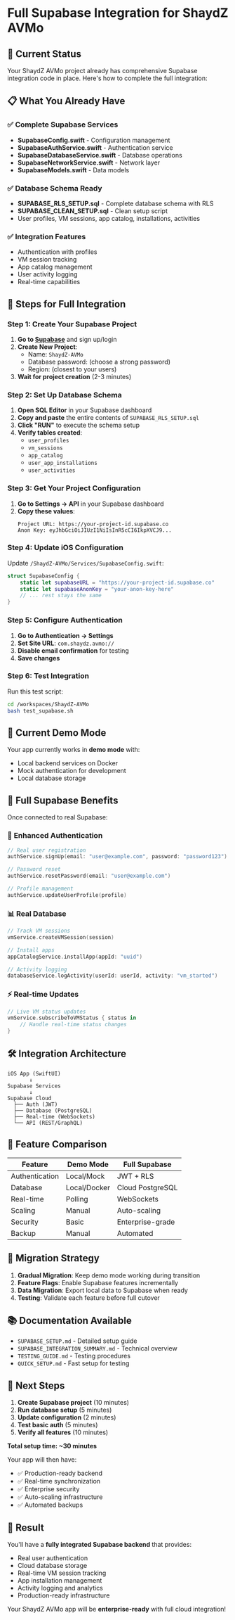 # Full Supabase Integration for ShaydZ AVMo

## 🎯 Current Status
Your ShaydZ AVMo project already has comprehensive Supabase integration code in place. Here's how to complete the full integration:

## 📋 What You Already Have

### ✅ Complete Supabase Services
- **SupabaseConfig.swift** - Configuration management
- **SupabaseAuthService.swift** - Authentication service
- **SupabaseDatabaseService.swift** - Database operations
- **SupabaseNetworkService.swift** - Network layer
- **SupabaseModels.swift** - Data models

### ✅ Database Schema Ready
- **SUPABASE_RLS_SETUP.sql** - Complete database schema with RLS
- **SUPABASE_CLEAN_SETUP.sql** - Clean setup script
- User profiles, VM sessions, app catalog, installations, activities

### ✅ Integration Features
- Authentication with profiles
- VM session tracking
- App catalog management
- User activity logging
- Real-time capabilities

## 🚀 Steps for Full Integration

### Step 1: Create Your Supabase Project

1. **Go to [Supabase](https://supabase.com)** and sign up/login
2. **Create New Project**:
   - Name: `ShaydZ-AVMo`
   - Database password: (choose a strong password)
   - Region: (closest to your users)
3. **Wait for project creation** (2-3 minutes)

### Step 2: Set Up Database Schema

1. **Open SQL Editor** in your Supabase dashboard
2. **Copy and paste** the entire contents of `SUPABASE_RLS_SETUP.sql`
3. **Click "RUN"** to execute the schema setup
4. **Verify tables created**:
   - `user_profiles`
   - `vm_sessions`
   - `app_catalog`
   - `user_app_installations`
   - `user_activities`

### Step 3: Get Your Project Configuration

1. **Go to Settings → API** in your Supabase dashboard
2. **Copy these values**:
   ```
   Project URL: https://your-project-id.supabase.co
   Anon Key: eyJhbGciOiJIUzI1NiIsInR5cCI6IkpXVCJ9...
   ```

### Step 4: Update iOS Configuration

Update `/ShaydZ-AVMo/Services/SupabaseConfig.swift`:

```swift
struct SupabaseConfig {
    static let supabaseURL = "https://your-project-id.supabase.co"
    static let supabaseAnonKey = "your-anon-key-here"
    // ... rest stays the same
}
```

### Step 5: Configure Authentication

1. **Go to Authentication → Settings**
2. **Set Site URL**: `com.shaydz.avmo://`
3. **Disable email confirmation** for testing
4. **Save changes**

### Step 6: Test Integration

Run this test script:
```bash
cd /workspaces/ShaydZ-AVMo
bash test_supabase.sh
```

## 🔧 Current Demo Mode

Your app currently works in **demo mode** with:
- Local backend services on Docker
- Mock authentication for development
- Local database storage

## 🎉 Full Supabase Benefits

Once connected to real Supabase:

### 🔐 **Enhanced Authentication**
```swift
// Real user registration
authService.signUp(email: "user@example.com", password: "password123")

// Password reset
authService.resetPassword(email: "user@example.com")

// Profile management
authService.updateUserProfile(profile)
```

### 📊 **Real Database**
```swift
// Track VM sessions
vmService.createVMSession(session)

// Install apps
appCatalogService.installApp(appId: "uuid")

// Activity logging
databaseService.logActivity(userId: userId, activity: "vm_started")
```

### ⚡ **Real-time Updates**
```swift
// Live VM status updates
vmService.subscribeToVMStatus { status in
    // Handle real-time status changes
}
```

## 🛠️ Integration Architecture

```
iOS App (SwiftUI)
       ↓
Supabase Services
       ↓
Supabase Cloud
  ├── Auth (JWT)
  ├── Database (PostgreSQL)
  ├── Real-time (WebSockets)
  └── API (REST/GraphQL)
```

## 📱 Feature Comparison

| Feature | Demo Mode | Full Supabase |
|---------|-----------|---------------|
| Authentication | Local/Mock | JWT + RLS |
| Database | Local/Docker | Cloud PostgreSQL |
| Real-time | Polling | WebSockets |
| Scaling | Manual | Auto-scaling |
| Security | Basic | Enterprise-grade |
| Backup | Manual | Automated |

## 🔄 Migration Strategy

1. **Gradual Migration**: Keep demo mode working during transition
2. **Feature Flags**: Enable Supabase features incrementally
3. **Data Migration**: Export local data to Supabase when ready
4. **Testing**: Validate each feature before full cutover

## 📚 Documentation Available

- `SUPABASE_SETUP.md` - Detailed setup guide
- `SUPABASE_INTEGRATION_SUMMARY.md` - Technical overview
- `TESTING_GUIDE.md` - Testing procedures
- `QUICK_SETUP.md` - Fast setup for testing

## 🎯 Next Steps

1. **Create Supabase project** (10 minutes)
2. **Run database setup** (5 minutes)
3. **Update configuration** (2 minutes)
4. **Test basic auth** (5 minutes)
5. **Verify all features** (10 minutes)

**Total setup time: ~30 minutes**

Your app will then have:
- ✅ Production-ready backend
- ✅ Real-time synchronization
- ✅ Enterprise security
- ✅ Auto-scaling infrastructure
- ✅ Automated backups

## 🎉 Result

You'll have a **fully integrated Supabase backend** that provides:
- Real user authentication
- Cloud database storage
- Real-time VM session tracking
- App installation management
- Activity logging and analytics
- Production-ready infrastructure

Your ShaydZ AVMo app will be **enterprise-ready** with full cloud integration!
